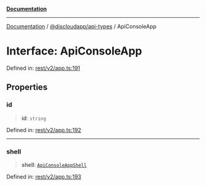 [**Documentation**](../../../README.md)

***

[Documentation](../../../packages.md) / [@discloudapp/api-types](../README.md) / ApiConsoleApp

# Interface: ApiConsoleApp

Defined in: [rest/v2/app.ts:191](https://github.com/discloud/discloud.app/blob/ff86a7704bdfa4b9011141068419f0a48ab50b8b/packages/api-types/rest/v2/app.ts#L191)

## Properties

### id

> **id**: `string`

Defined in: [rest/v2/app.ts:192](https://github.com/discloud/discloud.app/blob/ff86a7704bdfa4b9011141068419f0a48ab50b8b/packages/api-types/rest/v2/app.ts#L192)

***

### shell

> **shell**: [`ApiConsoleAppShell`](ApiConsoleAppShell.md)

Defined in: [rest/v2/app.ts:193](https://github.com/discloud/discloud.app/blob/ff86a7704bdfa4b9011141068419f0a48ab50b8b/packages/api-types/rest/v2/app.ts#L193)
